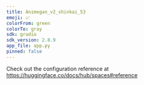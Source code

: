```yaml
---
title: Animegan_v2_shinkai_53
emoji: 📈
colorFrom: green
colorTo: gray
sdk: gradio
sdk_version: 2.8.9
app_file: app.py
pinned: false
---
```


Check out the configuration reference at https://huggingface.co/docs/hub/spaces#reference
